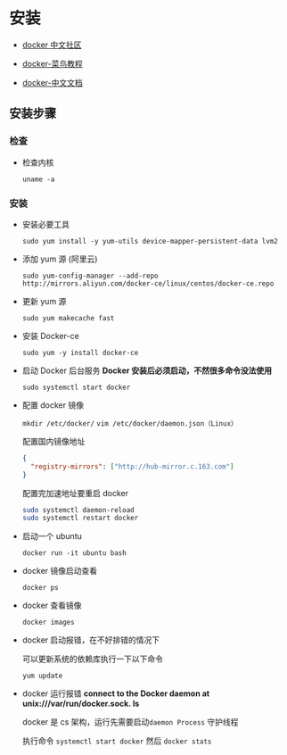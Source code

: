 # 安装

- [docker 中文社区](http://www.docker.org.cn/)

- [docker-菜鸟教程](http://www.runoob.com/docker/docker-tutorial.html)

- [docker-中文文档](http://www.dockerinfo.net/document)

## 安装步骤

### 检查

- 检查内核

  `uname -a`

### 安装

- 安装必要工具

  `sudo yum install -y yum-utils device-mapper-persistent-data lvm2`

- 添加 yum 源 (阿里云)

  `sudo yum-config-manager --add-repo http://mirrors.aliyun.com/docker-ce/linux/centos/docker-ce.repo`

* 更新 yum 源

  `sudo yum makecache fast`

* 安装 Docker-ce

  `sudo yum -y install docker-ce`

* 启动 Docker 后台服务
  **Docker 安装后必须启动，不然很多命令没法使用**

  `sudo systemctl start docker`

* 配置 docker 镜像

  `mkdir /etc/docker/`
  `vim /etc/docker/daemon.json（Linux）`

  配置国内镜像地址

  ```json
  {
    "registry-mirrors": ["http://hub-mirror.c.163.com"]
  }
  ```

  配置完加速地址要重启 docker

  ```sh
  sudo systemctl daemon-reload
  sudo systemctl restart docker
  ```

- 启动一个 ubuntu

  `docker run -it ubuntu bash`

- docker 镜像启动查看

  `docker ps`

- docker 查看镜像

  `docker images`

- docker 启动报错，在不好排错的情况下

  可以更新系统的依赖库执行一下以下命令

  `yum update`

- docker 运行报错 **connect to the Docker daemon at unix:///var/run/docker.sock. Is**

  docker 是 cs 架构，运行先需要启动`daemon Process` 守护线程

  执行命令 `systemctl start docker` 然后 `docker stats`

